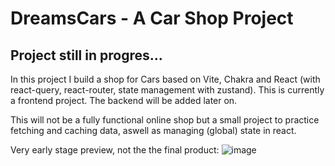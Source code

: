 # DreamsCars - A Car Shop Project

## Project still in progres...

In this project I build a shop for Cars based on Vite, Chakra and React (with react-query, react-router, state management with zustand).
This is currently a frontend project. The backend will be added later on.

This will not be a fully functional online shop but a small project to practice fetching and caching data, aswell as managing (global) state in react.

Very early stage preview, not the the final product:
![image](https://github.com/samueleras/dreamcars-car-shop/assets/123464312/69c30b6f-c5a8-4488-8017-3f704b698f2c)
